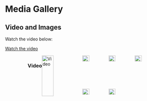 # Media Gallery

## Video and Images
Watch the video below:

[Watch the video](https://github.com/user-attachments/assets/69d59b7f-52db-44be-a633-3935793dd484)

<div style="display: flex; justify-content: space-between; flex-wrap: wrap; margin-bottom: 20px;">
    <!-- Video Section -->
    <div style="flex: 1 1 45%; display: flex; justify-content: center;">
        <h3>Video</h3>
        <a href="https://github.com/user-attachments/assets/69d59b7f-52db-44be-a633-3935793dd484">
            <img src="https://img.youtube.com/vi/VIDEO_ID/0.jpg" alt="Video" style="width: 80%; max-width: 400px;">
        </a>
    </div>
    <!-- Images Section -->
    <div style="flex: 1 1 45%; display: flex; flex-wrap: wrap; gap: 10px;">
        <img src="https://github.com/user-attachments/assets/22e9db31-9108-4072-a158-e403c13c8ccc" alt="Image 5" style="width: 30%; margin-bottom: 10px; max-width: 200px;">
        <img src="https://github.com/user-attachments/assets/2b51684c-9b56-4870-9696-f6756f842dcb" alt="Image 4" style="width: 30%; margin-bottom: 10px; max-width: 200px;">
        <img src="https://github.com/user-attachments/assets/b12b627f-cd18-4c6b-bc69-32ed956c9b24" alt="Image 1" style="width: 30%; margin-bottom: 10px; max-width: 200px;">
        <img src="https://github.com/user-attachments/assets/39b781a1-0cbd-4737-b178-921341680a57" alt="Image 3" style="width: 30%; margin-bottom: 10px; max-width: 200px;">
        <img src="https://github.com/user-attachments/assets/5de39213-9b3c-48e6-b533-2be26fe6d24c" alt="Image 2" style="width: 30%; margin-bottom: 10px; max-width: 200px;">
    </div>
</div>
